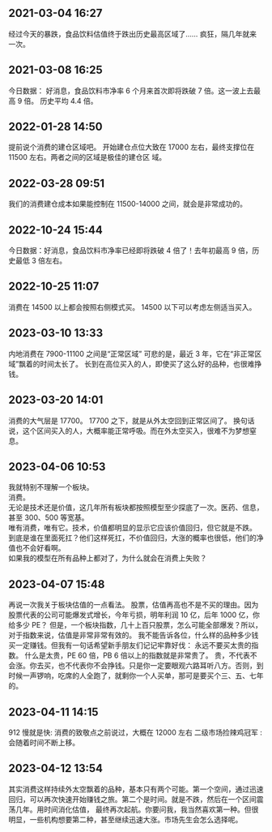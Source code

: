 ## 2021-03-04 16:27

经过今天的暴跌，食品饮料估值终于跌出历史最高区域了……
疯狂，隔几年就来一次。

## 2021-03-08 16:25

今日数据：
好消息，食品饮料市净率 6 个月来首次即将跌破 7 倍。这一波上去最高 9 倍。
历史平均 4.4 倍。

## 2022-01-28 14:50

提前说个消费的建仓区域吧。
开始建仓点位大致在 17000 左右，最终支撑位在 11500 左右。两者之间的区域是极佳的建仓区
域。

## 2022-03-28 09:51

我们的消费建仓成本如果能控制在 11500-14000 之间，就会是非常成功的。

## 2022-10-24 15:44

今日数据：好消息，食品饮料市净率已经即将跌破 4 倍了！去年初最高 9 倍，历史最低 3 倍左右。

## 2022-10-25 11:07

消费在 14500 以上都会按照右侧模式买。
14500 以下可以考虑左侧适当买入。

## 2023-03-10 13:33

内地消费在 7900-11100 之间是“正常区域”
可悲的是，最近 3 年，它在“非正常区域”飘着的时间太长了。
长到在高位买入的人，即使买了这么好的品种，也很难挣钱。

## 2023-03-20 14:01

消费的大气层是 17700。
17700 之下，就是从外太空回到正常区间了。
换句话说，这个区间买入的人，大概率能正常呼吸。而在外太空买入，很难不为梦想窒息。

## 2023-04-06 10:53

我就特别不理解一个板块。  
消费。  
无论是技术还是价值，这几年所有板块都按照模型至少探底了一次。医药、信息，甚至 300、500 等宽基。  
唯有消费，唯有它。技术，价值都明显的显示它应该价值回归，但它就是不跌。  
到底是谁在里面死扛？他们这样死扛，不价值回归，大涨的概率也很低，他们的净值也不会好看啊。  
如果我的模型在所有品种上都对了，为什么就会在消费上失败？

## 2023-04-07 15:48

再说一次我关于板块估值的一点看法。
股票，估值再高也不是不买的理由。因为股票代表的公司可能爆发式增长，今年亏损，明年利润 10 亿，后年 1000 亿，你给多少 PE？
但是，一个板块指数，几十上百只股票，怎么可能全部爆发？所以，对于指数来说，估值是非常非常有效的。
我不能告诉各位，什么样的品种多少钱买一定赚钱。但我有一句话希望新手朋友们记记牢靠好伐：
永远不要买太贵的指数。
什么是太贵，PE 60 倍，PB 6 倍以上的指数就是非常贵了。
贵，不代表不会涨。你去买，也不代表你不会挣钱。只是你一定要眼观六路耳听八方。否则，到时候一声锣响，吃席的人全跑了，就剩你一个人买单，那可是要买个三、五、七年的。

## 2023-04-11 14:15

912 慢就是快: 消费的致敬点之前说过，大概在 12000 左右
二级市场捡辣鸡冠军 : 会随着时间不断上移。

## 2023-04-12 13:54

其实消费这样持续外太空飘着的品种，基本只有两个可能。第一个空间，通过迅速回归，可以再次快速开始赚钱之旅。第二个是时间。就是不跌，然后在一个区间震荡几年。用时间消化估值，
最终再次起航。你要问我，我当然喜欢第一种。但很明显，一些机构想要第二种，甚至继续迅速大涨。市场先生会怎么选择呢。
